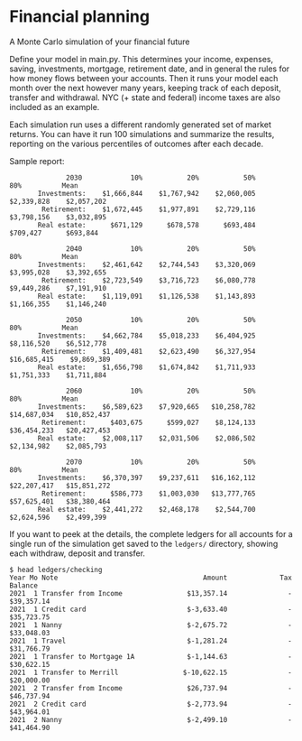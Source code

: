 # Financial planning

A Monte Carlo simulation of your financial future

Define your model in main.py. This determines your income, expenses, saving, investments, mortgage, retirement date, and in general the rules for how money flows between your accounts. Then it runs your model each month over the next however many years, keeping track of each deposit, transfer and withdrawal. NYC (+ state and federal) income taxes are also included as an example.

Each simulation run uses a different randomly generated set of market returns. You can have it run 100 simulations and summarize the results, reporting on the various percentiles of outcomes after each decade.

Sample report:
```
              2030            10%           20%           50%           80%          Mean
       Investments:    $1,666,844    $1,767,942    $2,060,005    $2,339,828    $2,057,202
        Retirement:    $1,672,445    $1,977,891    $2,729,116    $3,798,156    $3,032,895
       Real estate:      $671,129      $678,578      $693,484      $709,427      $693,844

              2040            10%           20%           50%           80%          Mean
       Investments:    $2,461,642    $2,744,543    $3,320,069    $3,995,028    $3,392,655
        Retirement:    $2,723,549    $3,716,723    $6,080,778    $9,449,286    $7,191,910
       Real estate:    $1,119,091    $1,126,538    $1,143,893    $1,166,355    $1,146,240

              2050            10%           20%           50%           80%          Mean
       Investments:    $4,662,784    $5,018,233    $6,404,925    $8,116,520    $6,512,778
        Retirement:    $1,409,481    $2,623,490    $6,327,954   $16,685,415    $9,869,389
       Real estate:    $1,656,798    $1,674,842    $1,711,933    $1,751,333    $1,711,884

              2060            10%           20%           50%           80%          Mean
       Investments:    $6,589,623    $7,920,665   $10,258,782   $14,687,034   $10,852,437
        Retirement:      $403,675      $599,027    $8,124,133   $36,454,233   $20,427,453
       Real estate:    $2,008,117    $2,031,506    $2,086,502    $2,134,982    $2,085,793

              2070            10%           20%           50%           80%          Mean
       Investments:    $6,370,397    $9,237,611   $16,162,112   $22,207,417   $15,851,272
        Retirement:      $586,773    $1,003,030   $13,777,765   $57,625,401   $38,380,464
       Real estate:    $2,441,272    $2,468,178    $2,544,700    $2,624,596    $2,499,399
```

If you want to peek at the details, the complete ledgers for all accounts for a single run of the simulation get saved to the `ledgers/` directory, showing each withdraw, deposit and transfer.

```
$ head ledgers/checking
Year Mo Note                                    Amount             Tax         Balance
2021  1 Transfer from Income                $13,357.14               -      $39,357.14
2021  1 Credit card                         $-3,633.40               -      $35,723.75
2021  1 Nanny                               $-2,675.72               -      $33,048.03
2021  1 Travel                              $-1,281.24               -      $31,766.79
2021  1 Transfer to Mortgage 1A             $-1,144.63               -      $30,622.15
2021  1 Transfer to Merrill                $-10,622.15               -      $20,000.00
2021  2 Transfer from Income                $26,737.94               -      $46,737.94
2021  2 Credit card                         $-2,773.94               -      $43,964.01
2021  2 Nanny                               $-2,499.10               -      $41,464.90
```
